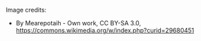 Image credits:
- By Mearepotaih - Own work, CC BY-SA 3.0, https://commons.wikimedia.org/w/index.php?curid=29680451
